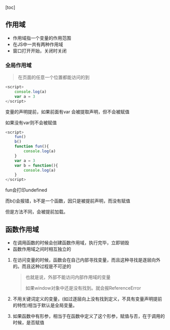 [toc]

## 作用域

- 作用域指一个变量的作用范围
- 在JS中一共有两种作用域
- 窗口打开开始，关闭时关闭



### 全局作用域

> 在页面的任意一个位置都能访问的到


```javascript
<script>
	console.log(a)
	var a = 3
</script>
```

变量的声明提前，如果前面有var 会被提取声明，但不会被赋值

如果没有var则不会被赋值

```javascript
<script>
 	fun()
	b()
    function fun(){
    	console.log(a)
	}
	var a = 3
    var b = function(){
        console.log(a)
    }
</script>
```

fun会打印undefined

而b()会报错，b不是一个函数，因只是被提前声明，而没有赋值

但是方法不同，会被提前加载。

## 函数作用域

- 在调用函数的时候会创建函数作用域，执行完毕，立即销毁
- 函数作用域之间时相互独立的

1. 在访问变量的时候，函数会在自己内部寻找变量，而且这种寻找是逐层向外的。而且这种过程是不可逆的

   > 也就是说，外部不能访问内部作用域的变量
   >
   > 如果window对象中还是没有找到。就会报ReferenceError

2. 不用关键词定义的变量，(如过逐层向上没有找到定义，不具有变量声明提前的特性)相当于默认是全局变量。

3. 如果函数中有形参，相当于在函数中定义了这个形参，赋值与否，在于调用的时候，是否赋值

